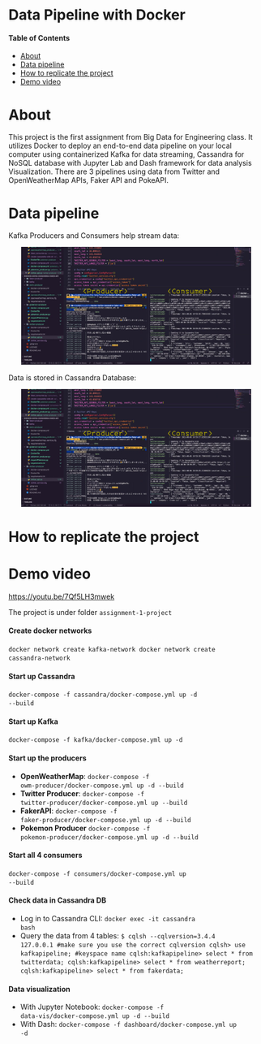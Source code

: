 # Data Pipeline with Docker

#### Table of Contents
* [About](#about)
* [Data pipeline](#pipeline)
* [How to replicate the project](#run)
* [Demo video](#video)


<a name="about"></a>
# About
This project is the first assignment from Big Data for Engineering class. It utilizes Docker to deploy an end-to-end data pipeline on your local computer using containerized Kafka for data streaming, Cassandra for NoSQL database with Jupyter Lab and Dash framework for data analysis Visualization. There are 3 pipelines using data from Twitter and OpenWeatherMap 
APIs, Faker API and PokeAPI.

<a name="pipeline"></a>
# Data pipeline

<p>Kafka Producers and Consumers help stream data:</p>
<p align="center"><img src="./img/kafka.png" alt="Kafka" width="90%"></p>

<p>Data is stored in Cassandra Database:</p>
<p align="center"><img src="./img/kafka.png" alt="Kafka" width="90%"></p>






<a name="run"></a>
# How to replicate the project








<a name="video"></a>
# Demo video
https://youtu.be/7Qf5LH3mwek

<a name="about"></a>
The project is under folder `assignment-1-project`

#### Create docker networks
<code>docker network create kafka-network
docker network create cassandra-network</code>

#### Start up Cassandra
<code>docker-compose -f cassandra/docker-compose.yml up -d --build</code>

#### Start up Kafka
<code>docker-compose -f kafka/docker-compose.yml up -d</code>

#### Start up the producers
- **OpenWeatherMap**: <code>docker-compose -f owm-producer/docker-compose.yml up -d --build</code>
- **Twitter Producer**: <code>docker-compose -f twitter-producer/docker-compose.yml up --build</code>
- **FakerAPI**: <code>docker-compose -f faker-producer/docker-compose.yml up -d --build</code>
- **Pokemon Producer** <code>docker-compose -f pokemon-producer/docker-compose.yml up -d --build</code>

#### Start all 4 consumers
<code>docker-compose -f consumers/docker-compose.yml up --build</code>

#### Check data in Cassandra DB
- Log in to Cassandra CLI: <code>docker exec -it cassandra bash</code>
- Query the data from 4 tables:
<code>$ cqlsh --cqlversion=3.4.4 127.0.0.1 #make sure you use the correct cqlversion
cqlsh> use kafkapipeline; #keyspace name
cqlsh:kafkapipeline> select * from twitterdata;
cqlsh:kafkapipeline> select * from weatherreport;
cqlsh:kafkapipeline> select * from fakerdata;</code>

#### Data visualization
- With Jupyter Notebook: <code>docker-compose -f data-vis/docker-compose.yml up -d --build</code>
- With Dash: <code>docker-compose -f dashboard/docker-compose.yml up -d</code>